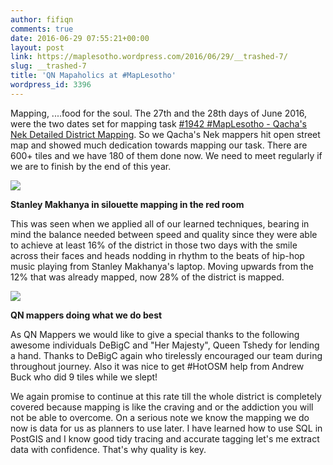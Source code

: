 ```yaml
---
author: fifiqn
comments: true
date: 2016-06-29 07:55:21+00:00
layout: post
link: https://maplesotho.wordpress.com/2016/06/29/__trashed-7/
slug: __trashed-7
title: 'QN Mapaholics at #MapLesotho'
wordpress_id: 3396
---
```


Mapping, ....food for the soul. The 27th and the 28th days of June 2016, were the two dates set for mapping task [#1942 #MapLesotho - Qacha's Nek Detailed District Mapping](http://tasks.hotosm.org/project/1942). So we Qacha's Nek mappers hit open street map and showed much dedication towards mapping our task. There are 600+ tiles and we have 180 of them done now. We need to meet regularly if we are to finish by the end of this year.


![](https://maplesotho.files.wordpress.com/2016/06/8d535163-246f-4bcf-8c04-7a0532e15732.jpg) 

**Stanley Makhanya in silouette mapping in the red room**

This was seen when we applied all of our learned techniques, bearing in mind the balance needed between speed and quality since they were able to achieve at least 16% of the district in those two days with the smile across their faces and heads nodding in rhythm to the beats of hip-hop music playing from Stanley Makhanya's laptop. Moving upwards from the 12% that was already mapped, now 28% of the district is mapped.

![](https://maplesotho.files.wordpress.com/2016/06/55629696-4230-48f1-9c0b-5a7bc235fd44.jpg)

**QN mappers doing what we do best**

As QN Mappers we would like to give a special thanks to the following awesome individuals DeBigC and "Her Majesty", Queen Tshedy for lending a hand. Thanks to DeBigC again who tirelessly encouraged our team during throughout journey. Also it was nice to get #HotOSM help from Andrew Buck who did 9 tiles while we slept!

We again promise to continue at this rate till the whole district is completely covered because mapping is like the craving and or the addiction you will not be able to overcome. On a serious note we know the mapping we do now is data for us as planners to use later. I have learned how to use SQL in PostGIS and I know good tidy tracing and accurate tagging let's me extract data with confidence. That's why quality is key.
